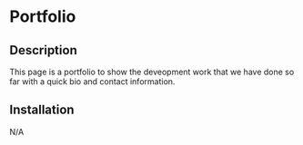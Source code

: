 # Portfolio

## Description
This page is a portfolio to show the deveopment work that we have done so far with a quick bio and contact information.

## Installation
N/A
